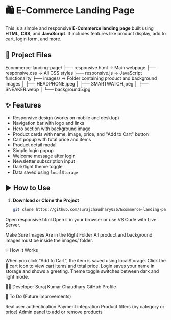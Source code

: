 # 🛍️ E-Commerce Landing Page

This is a simple and responsive **E-Commerce landing page** built using **HTML**, **CSS**, and **JavaScript**. It includes features like product display, add to cart, login form, and more.

## 📁 Project Files
Ecommerce-landing-page/
├── responsive.html → Main webpage
├── responsive.css → All CSS styles
├── responsive.js → JavaScript functionality
├── images/ → Folder containing product and background images
│ ├── HEADPHONE.jpeg
│ ├── SMARTWATCH.jpeg
│ ├── SNEAKER.webp
│ └── background5.jpg


## ✨ Features

- Responsive design (works on mobile and desktop)
- Navigation bar with logo and links
- Hero section with background image
- Product cards with name, image, price, and "Add to Cart" button
- Cart popup with total price and items
- Product detail modal
- Simple login popup
- Welcome message after login
- Newsletter subscription input
- Dark/light theme toggle
- Data saved using `localStorage`

## ▶️ How to Use

1. **Download or Clone the Project**
   ```bash
   git clone https://github.com/surajchaudhary026/Ecommerce-landing-page.git
Open responsive.html
Open it in your browser or use VS Code with Live Server.

Make Sure Images Are in the Right Folder
All product and background images must be inside the images/ folder.


💡 How It Works

When you click "Add to Cart", the item is saved using localStorage.
Click the 🛒 cart icon to view cart items and total price.
Login saves your name in storage and shows a greeting.
Theme toggle switches between dark and light mode.

👨‍💻 Developer
Suraj Kumar Chaudhary
GitHub Profile

📌 To Do (Future Improvements)

Real user authentication
Payment integration
Product filters (by category or price)
Admin panel to add or remove products

